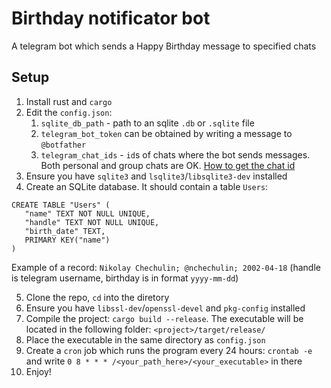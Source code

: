 # Birthday notificator bot

A telegram bot which sends a Happy Birthday message to specified chats

## Setup

1. Install rust and `cargo`
2. Edit the `config.json`:
   1. `sqlite_db_path` - path to an sqlite `.db` or `.sqlite` file
   2. `telegram_bot_token` can be obtained by writing a message to `@botfather`
   3. `telegram_chat_ids` - `id`s of chats where the bot sends messages. Both personal and group chats are OK. [How to get the chat id](https://sean-bradley.medium.com/get-telegram-chat-id-80b575520659)
3. Ensure you have `sqlite3` and `lsqlite3`/`libsqlite3-dev` installed 
4. Create an SQLite database. It should contain a table `Users`:

```SQLite
CREATE TABLE "Users" (
   "name" TEXT NOT NULL UNIQUE,
   "handle" TEXT NOT NULL UNIQUE,
   "birth_date" TEXT,
   PRIMARY KEY("name")
)
```
Example of a record: `Nikolay Chechulin; @nchechulin; 2002-04-18` (handle is telegram username, birthday is in format `yyyy-mm-dd`)

5. Clone the repo, `cd` into the diretory
6. Ensure you have `libssl-dev`/`openssl-devel` and `pkg-config` installed
7. Compile the project: `cargo build --release`. The executable will be located in the following folder: `<project>/target/release/`
8. Place the executable in the same directory as `config.json`
9. Create a `cron` job which runs the program every 24 hours: `crontab -e` and write `0 8 * * * /<your_path_here>/<your_executable>` in there
10. Enjoy!
